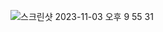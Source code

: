 ![스크린샷 2023-11-03 오후 9 55 31](https://github.com/codingTest-study-group/coding-study/assets/112863029/f9d027ab-5d40-4ce8-a791-fa172f69b786)